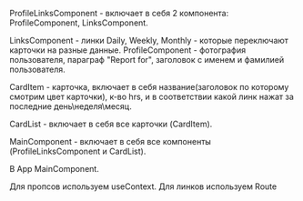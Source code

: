 ProfileLinksComponent - включает в себя 2 компонента: ProfileComponent, LinksComponent.

LinksComponent - линки Daily, Weekly, Monthly - которые переключают карточки на разные данные.
ProfileComponent - фотография пользователя, параграф "Report for", заголовок с именем и фамилией пользователя.

CardItem - карточка, включает в себя название(заголовок по которому смотрим цвет карточки), к-во hrs, и в соответствии какой линк нажат за последние день\неделя\месяц.

CardList - включает в себя все карточки (CardItem).

MainComponent - включает в себя все компоненты (ProfileLinksComponent и CardList).

В App MainComponent.

Для пропсов используем useContext.
Для линков используем Route

